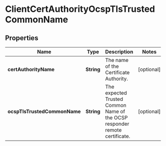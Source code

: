 

# ClientCertAuthorityOcspTlsTrustedCommonName


## Properties

| Name | Type | Description | Notes |
|------------ | ------------- | ------------- | -------------|
|**certAuthorityName** | **String** | The name of the Certificate Authority. |  [optional] |
|**ocspTlsTrustedCommonName** | **String** | The expected Trusted Common Name of the OCSP responder remote certificate. |  [optional] |



